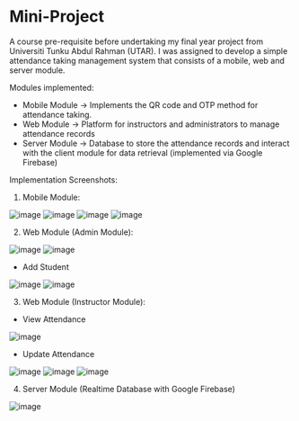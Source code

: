 # Mini-Project
A course pre-requisite before undertaking my final year project from Universiti Tunku Abdul Rahman (UTAR). I was assigned to develop a simple attendance taking management system that consists of a mobile, web and server module.

Modules implemented:
- Mobile Module -> Implements the QR code and OTP method for attendance taking.
- Web Module -> Platform for instructors and administrators to manage attendance records
- Server Module -> Database to store the attendance records and interact with the client module for data retrieval (implemented via Google Firebase)

Implementation Screenshots:

1) Mobile Module:

![image](https://github.com/ShreeVishal/Mini-Project/assets/93562563/1cf4f034-3e41-4240-9386-c382797b92a7)
![image](https://github.com/ShreeVishal/Mini-Project/assets/93562563/101f260b-8024-44d4-93a8-857df07bd875)
![image](https://github.com/ShreeVishal/Mini-Project/assets/93562563/e48ec780-48ce-4641-ae61-eda8fc3a674c)
![image](https://github.com/ShreeVishal/Mini-Project/assets/93562563/307dbda9-b3e2-432b-9a27-8b0214eeadfe)

2) Web Module (Admin Module):

![image](https://github.com/ShreeVishal/Mini-Project/assets/93562563/0e2526ab-f34e-475f-9e0f-b44aeb424182)
![image](https://github.com/ShreeVishal/Mini-Project/assets/93562563/5244f4fa-6fcd-4d05-9c3f-812847d1a5fe)

- Add Student

![image](https://github.com/ShreeVishal/Mini-Project/assets/93562563/697c9f34-94f2-4b59-b772-927c5f70e747)
![image](https://github.com/ShreeVishal/Mini-Project/assets/93562563/124d5de4-7a5b-4aa3-b0d8-4932a83931d3)

3) Web Module (Instructor Module):

- View Attendance

![image](https://github.com/ShreeVishal/Mini-Project/assets/93562563/a2ccdf47-e26d-4e9c-a20c-b41fc9251c4c)

- Update Attendance

![image](https://github.com/ShreeVishal/Mini-Project/assets/93562563/73d0479c-dfcd-4ab9-8624-6ae000c8195a)
![image](https://github.com/ShreeVishal/Mini-Project/assets/93562563/a697b45d-f080-403c-b794-85362aea7e46)
![image](https://github.com/ShreeVishal/Mini-Project/assets/93562563/b65b43c9-4c3d-4e59-b520-e91cec80de2c)

4) Server Module (Realtime Database with Google Firebase)

![image](https://github.com/ShreeVishal/Mini-Project/assets/93562563/dbf60076-7217-4700-99ec-e793ff98820e)
